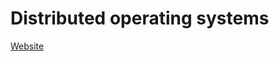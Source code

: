 # Distributed operating systems

[Website](http://www.cs.ubbcluj.ro/~radu.dragos/teaching/distributed-operating-sistems/)
